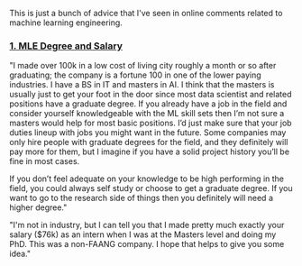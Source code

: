 This is just a bunch of advice that I've seen in online comments related to machine learning engineering.


### [1. MLE Degree and Salary](https://www.reddit.com/r/MachineLearning/comments/185y5wn/d_machine_learning_engineer_salary_increase/)
"I made over 100k in a low cost of living city roughly a month or so after graduating; the company is a fortune 100 in one of the lower paying industries. I have a BS in IT and masters in AI. I think that the masters is usually just to get your foot in the door since most data scientist and related positions have a graduate degree. If you already have a job in the field and consider yourself knowledgeable with the ML skill sets then I’m not sure a masters would help for most basic positions. I’d just make sure that your job duties lineup with jobs you might want in the future. Some companies may only hire people with graduate degrees for the field, and they definitely will pay more for them, but I imagine if you have a solid project history you’ll be fine in most cases.

If you don’t feel adequate on your knowledge to be high performing in the field, you could always self study or choose to get a graduate degree. If you want to go to the research side of things then you definitely will need a higher degree."

"I'm not in industry, but I can tell you that I made pretty much exactly your salary ($76k) as an intern when I was at the Masters level and doing my PhD. This was a non-FAANG company. I hope that helps to give you some idea."